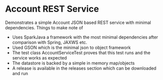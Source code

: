 # Account REST Service

Demonstrates a simple Account JSON based REST service with minimal dependencies. Things to make note of

   * Uses SparkJava a framework with the most minimal dependencies after comparison with Spring, JAXWS etc.
   * Used GSON which is the minimal json to object framework
   * The test class AccountServiceTest proves that this test runs and the service works as expected
   * The datastore is backed by a simple in memory map/objects
   * A release is available in the releases section which can be downloaded and run